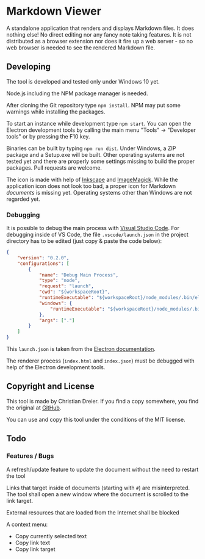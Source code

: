 # Markdown Viewer

A standalone application that renders and displays Markdown files. It does nothing else! No direct editing nor any fancy note taking features. It is not distributed as a browser extension nor does it fire up a web server - so no web browser is needed to see the rendered Markdown file.

## Developing

The tool is developed and tested only under Windows 10 yet.

Node.js including the NPM package manager is needed.

After cloning the Git repository type `npm install`. NPM may put some warnings while installing the packages.

To start an instance while development type `npm start`. You can open the Electron development tools by calling the main menu "Tools" -> "Developer tools" or by pressing the F10 key.

Binaries can be built by typing `npm run dist`. Under Windows, a ZIP package and a Setup.exe will be built. Other operating systems are not tested yet and there are properly some settings missing to build the proper packages. Pull requests are welcome.

The icon is made with help of [Inkscape](https://inkscape.org/en/) and [ImageMagick](https://www.imagemagick.org). While the application icon does not look too bad, a proper icon for Markdown *documents* is missing yet. Operating systems other than Windows are not regarded yet.

### Debugging

It is possible to debug the main process with [Visual Studio Code](https://code.visualstudio.com/). For debugging inside of VS Code, the file `.vscode/launch.json` in the project directory has to be edited (just copy & paste the code below):

```json
{
    "version": "0.2.0",
    "configurations": [
        {
            "name": "Debug Main Process",
            "type": "node",
            "request": "launch",
            "cwd": "${workspaceRoot}",
            "runtimeExecutable": "${workspaceRoot}/node_modules/.bin/electron",
            "windows": {
                "runtimeExecutable": "${workspaceRoot}/node_modules/.bin/electron.cmd"
            },
            "args": ["."]
        }
    ]
}
```

This `launch.json` is taken from the [Electron documentation](https://electronjs.org/docs/tutorial/debugging-main-process-vscode).

The renderer process (`index.html` and `index.json`) must be debugged with help of the Electron development tools. 

## Copyright and License

This tool is made by Christian Dreier. If you find a copy somewhere, you find the original at [GitHub](https://github.com/c3er/mdview).

You can use and copy this tool under the conditions of the MIT license.

## Todo

### Features / Bugs

A refresh/update feature to update the document without the need to restart the tool

Links that target inside of documents (starting with `#`) are misinterpreted. The tool shall open a new window where the document is scrolled to the link target.

External resources that are loaded from the Internet shall be blocked

A context menu:

- Copy currently selected text
- Copy link text
- Copy link target

